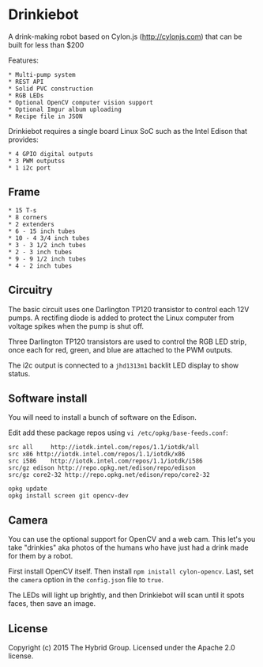 # Drinkiebot

A drink-making robot based on Cylon.js (http://cylonjs.com) that can be built for less than $200

Features:

	* Multi-pump system
	* REST API
	* Solid PVC construction
	* RGB LEDs
	* Optional OpenCV computer vision support
	* Optional Imgur album uploading
	* Recipe file in JSON

Drinkiebot requires a single board Linux SoC such as the Intel Edison that provides:

	* 4 GPIO digital outputs
	* 3 PWM outputss
	* 1 i2c port

## Frame

	* 15 T-s
	* 8 corners
	* 2 extenders
	* 6 - 15 inch tubes
	* 10 - 4 3/4 inch tubes
	* 3 - 3 1/2 inch tubes
	* 2 - 3 inch tubes
	* 9 - 9 1/2 inch tubes
	* 4 - 2 inch tubes


## Circuitry
The basic circuit uses one Darlington TP120 transistor to control each 12V pumps. A rectifing diode is added to protect the Linux computer from voltage spikes when the pump is shut off.

Three Darlington TP120 transistors are used to control the RGB LED strip, once each for red, green, and blue are attached to the PWM outputs.

The i2c output is connected to a `jhd1313m1` backlit LED display to show status.

## Software install

You will need to install a bunch of software on the Edison.

Edit add these package repos using `vi /etc/opkg/base-feeds.conf`:

```
src all     http://iotdk.intel.com/repos/1.1/iotdk/all
src x86 http://iotdk.intel.com/repos/1.1/iotdk/x86
src i586    http://iotdk.intel.com/repos/1.1/iotdk/i586
src/gz edison http://repo.opkg.net/edison/repo/edison
src/gz core2-32 http://repo.opkg.net/edison/repo/core2-32
```

```
opkg update
opkg install screen git opencv-dev
```

## Camera
You can use the optional support for OpenCV and a web cam. This let's you take "drinkies" aka photos of the humans who have just had a drink made for them by a robot.

First install OpenCV itself. Then install `npm inistall cylon-opencv`. Last, set the `camera` option in the `config.json` file to `true`.

The LEDs will light up brightly, and then Drinkiebot will scan until it spots faces, then save an image.

## License
Copyright (c) 2015 The Hybrid Group. Licensed under the Apache 2.0 license.
